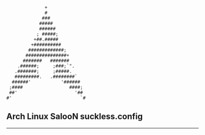 

                  +			
                  #			
                 ###			
                #####		
                ######			
               ; #####;			
              +##.#####			
             +##########		
            #############;		
           ###############+		
          #######   #######		
        .######;     ;###;`".		
       .#######;     ;#####.		
       #########.   .########`		
      ######'           '######		
     ;####                 ####;	
     ##'                     '##	
    #'                         `#	


## Arch Linux SalooN suckless.config ##
-------------------------
